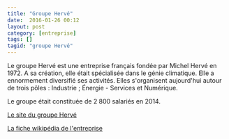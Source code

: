 ```yaml
---
title: "Groupe Hervé"
date:  2016-01-26 00:12
layout: post
category: [entreprise]
tags: []
tagid: "groupe Hervé"
---
```


Le groupe Hervé est une entreprise français fondée par Michel Hervé en 1972. A sa création, elle était spécialisée dans le génie climatique. Elle a ennormement diversifié ses activités. Elles s'organisent aujourd'hui autour de trois pôles : Industrie ; Énergie - Services et Numérique.

Le groupe était constituée de 2 800 salariés en 2014.

[Le site du groupe Hervé](http://www.groupeherve.com/)

[La fiche wikipédia de l'entreprise](https://fr.wikipedia.org/wiki/Groupe_Herv%C3%A9)
